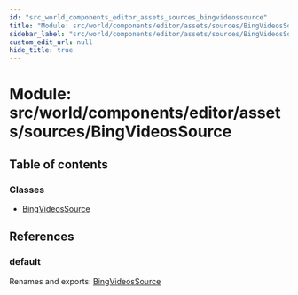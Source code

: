 ```yaml
---
id: "src_world_components_editor_assets_sources_bingvideossource"
title: "Module: src/world/components/editor/assets/sources/BingVideosSource"
sidebar_label: "src/world/components/editor/assets/sources/BingVideosSource"
custom_edit_url: null
hide_title: true
---
```


# Module: src/world/components/editor/assets/sources/BingVideosSource

## Table of contents

### Classes

- [BingVideosSource](../classes/src_world_components_editor_assets_sources_bingvideossource.bingvideossource.md)

## References

### default

Renames and exports: [BingVideosSource](../classes/src_world_components_editor_assets_sources_bingvideossource.bingvideossource.md)
